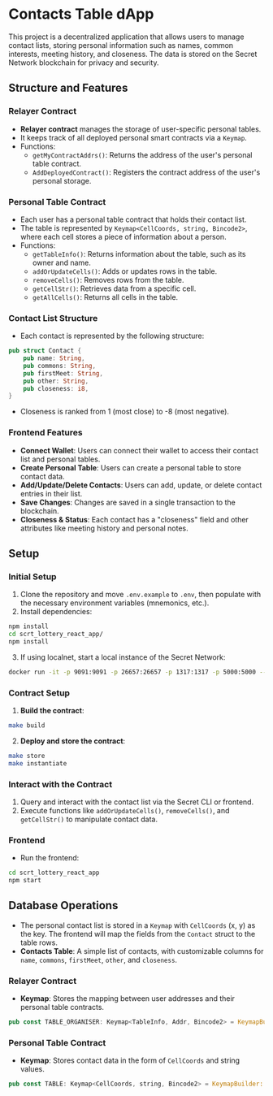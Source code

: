 # Contacts Table dApp

This project is a decentralized application that allows users to manage contact lists, storing personal information such as names, common interests, meeting history, and closeness. The data is stored on the Secret Network blockchain for privacy and security.

## Structure and Features

### Relayer Contract

- **Relayer contract** manages the storage of user-specific personal tables.
- It keeps track of all deployed personal smart contracts via a `Keymap`.
- Functions:
    - `getMyContractAddrs()`: Returns the address of the user's personal table contract.
    - `AddDeployedContract()`: Registers the contract address of the user's personal storage.

### Personal Table Contract

- Each user has a personal table contract that holds their contact list.
- The table is represented by `Keymap<CellCoords, string, Bincode2>`, where each cell stores a piece of information about a person.
- Functions:
    - `getTableInfo()`: Returns information about the table, such as its owner and name.
    - `addOrUpdateCells()`: Adds or updates rows in the table.
    - `removeCells()`: Removes rows from the table.
    - `getCellStr()`: Retrieves data from a specific cell.
    - `getAllCells()`: Returns all cells in the table.

### Contact List Structure

- Each contact is represented by the following structure:
```rust
pub struct Contact {
    pub name: String,
    pub commons: String,
    pub firstMeet: String,
    pub other: String,
    pub closeness: i8,
}
```
- Closeness is ranked from 1 (most close) to -8 (most negative).

### Frontend Features

- **Connect Wallet**: Users can connect their wallet to access their contact list and personal tables.
- **Create Personal Table**: Users can create a personal table to store contact data.
- **Add/Update/Delete Contacts**: Users can add, update, or delete contact entries in their list.
- **Save Changes**: Changes are saved in a single transaction to the blockchain.
- **Closeness & Status**: Each contact has a "closeness" field and other attributes like meeting history and personal notes.

## Setup

### Initial Setup

1. Clone the repository and move `.env.example` to `.env`, then populate with the necessary environment variables (mnemonics, etc.).
2. Install dependencies:
```bash
npm install
cd scrt_lottery_react_app/
npm install
```
3. If using localnet, start a local instance of the Secret Network:
```bash
docker run -it -p 9091:9091 -p 26657:26657 -p 1317:1317 -p 5000:5000 --name localsecret -v ~/.secretd:/root/.secretd ghcr.io/scrtlabs/localsecret:v1.15.0-beta.7
```
### Contract Setup

1. **Build the contract**:
```bash
make build
```
2. **Deploy and store the contract**:
```bash
make store
make instantiate
```
### Interact with the Contract

1. Query and interact with the contact list via the Secret CLI or frontend.
2. Execute functions like `addOrUpdateCells()`, `removeCells()`, and `getCellStr()` to manipulate contact data.

### Frontend

- Run the frontend:
```bash
cd scrt_lottery_react_app
npm start
```
## Database Operations

- The personal contact list is stored in a `Keymap` with `CellCoords` (x, y) as the key. The frontend will map the fields from the `Contact` struct to the table rows.
- **Contacts Table**: A simple list of contacts, with customizable columns for `name`, `commons`, `firstMeet`, `other`, and `closeness`.

### Relayer Contract

- **Keymap**: Stores the mapping between user addresses and their personal table contracts.
```rust
pub const TABLE_ORGANISER: Keymap<TableInfo, Addr, Bincode2> = KeymapBuilder::new(b"secrets").build();
```
### Personal Table Contract

- **Keymap**: Stores contact data in the form of `CellCoords` and string values.
```rust
pub const TABLE: Keymap<CellCoords, string, Bincode2> = KeymapBuilder::new(b"secrets").build();
```
